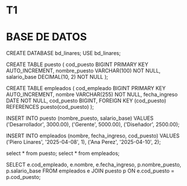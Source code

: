 # T1
# BASE DE DATOS

CREATE DATABASE bd_linares;
USE bd_linares;

CREATE TABLE puesto (
    cod_puesto BIGINT PRIMARY KEY AUTO_INCREMENT, 
    nombre_puesto VARCHAR(100) NOT NULL,
    salario_base DECIMAL(10, 2) NOT NULL
);

CREATE TABLE empleados (
    cod_empleado BIGINT PRIMARY KEY AUTO_INCREMENT,
    nombre VARCHAR(255) NOT NULL,
    fecha_ingreso DATE NOT NULL,
    cod_puesto BIGINT, 
    FOREIGN KEY (cod_puesto) REFERENCES puesto(cod_puesto)
);

INSERT INTO puesto (nombre_puesto, salario_base) VALUES 
('Desarrollador', 3000.00),
('Gerente', 5000.00),
('Diseñador', 2500.00);

INSERT INTO empleados (nombre, fecha_ingreso, cod_puesto) VALUES 
('Piero Linares', '2025-04-08', 1),
('Ana Perez', '2025-04-10', 2);  

select * from puesto;
select * from empleados;

SELECT e.cod_empleado, e.nombre, e.fecha_ingreso, p.nombre_puesto, p.salario_base
FROM empleados e
JOIN puesto p ON e.cod_puesto = p.cod_puesto;
